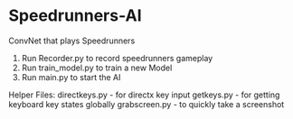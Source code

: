 # Speedrunners-AI
ConvNet that plays Speedrunners

1) Run Recorder.py to record speedrunners gameplay
2) Run train_model.py to train a new Model
3) Run main.py to start the AI

Helper Files:
directkeys.py - for directx key input
getkeys.py - for getting keyboard key states globally
grabscreen.py - to quickly take a screenshot
